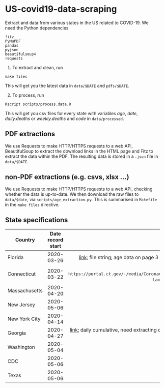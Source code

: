 # US-covid19-data-scraping
Extract and data from various states in the US related to COVID-19. We need the Python dependencies
```
fitz
PyMuPDF
pandas
pyjson
beautifulsoup4
requests
```

1. To extract and clean, run
```
make files
```
This will get you the latest data in `data/$DATE` and `pdfs/$DATE`.

2. To process, run
```
Rscript scripts/process.data.R
```
This will get you csv files for every state with variables *age*, *date*, *daily.deaths* or *weekly.deaths* and *code* in `data/processed`.

## PDF extractions
We use Requests to make HTTP/HTTPS requests to a web API, BeautifulSoup to extract the download links in the HTML page and Fitz to extract the data within the PDF. The resulting data is stored in a `.json` file in `data/$DATE`.

## non-PDF extractions (e.g. csvs, xlsx ...)

We use Requests to make HTTP/HTTPS requests to a web API, checking whether the data is up-to-date. We then download the raw files to `data/$date`, via `scripts/age_extraction.py`. This is summarised in `Makefile` in the `make files` directive.

## State specifications
| Country        | Date record start           | Notes and link  |
| ------------- |:-------------:| -----:|
| Florida| 2020-03-26 |[link](https://www.floridadisaster.org/covid19/covid-19-data-reports/); file string; age data on page 3 table: `covid-19-data---daily-report-$year-$month-$day-$time.pdf` |
| Connecticut| 2020-03-22 | [link](https://portal.ct.gov/-/media/Coronavirus/CTDPHCOVID19summary3222020.pdf?la=en); file string `https://portal.ct.gov/-/media/Coronavirus/CTDPHCOVID19summary${monthWithout0}${dayWith0}$year.pdf?la=en`; data as images, so need a mixture of fitz and OpenCV-ish tools|
| Massachusetts| 2020-04-20 | [link](https://www.mass.gov/doc/covid-19-dashboard-april-20-2020/download); similar to florida |
| New Jersey| 2020-05-06 | [link](https://www.nj.gov/health/cd/documents/topics/NCOV/COVID_Confirmed_Case_Summary.pdf); cumulative, need extracting daily |
| New York City| 2020-04-14 | [link](https://www1.nyc.gov/assets/doh/downloads/pdf/imm/covid-19-deaths-confirmed-probable-daily-04142020.pdf); daily cumulative, need extracting daily|
| Georgia| 2020-04-27 | [link](https://ga-covid19.ondemand.sas.com/docs/ga_covid_data.zip); daily cumulative, need extracting daily; no historical archive; missing data between 2020-04-27 and 2020-05-06|
| Washington| 2020-05-04 | [link](https://www.doh.wa.gov/Portals/1/Documents/1600/coronavirus/data-tables/PUBLIC-CDC-Event-Date-SARS.xlsx); daily cumulative, need extracting daily; no historical archive|
| CDC| 2020-05-06 | [link](https://data.cdc.gov/api/views/9bhg-hcku/rows.csv); daily cumulative, need extracting daily; no historical archive|
| Texas| 2020-05-06 | [link](https://dshs.texas.gov/coronavirus/TexasCOVID19CaseCountData.xlsx); daily cumulative, need extracting daily; no historical archive|
